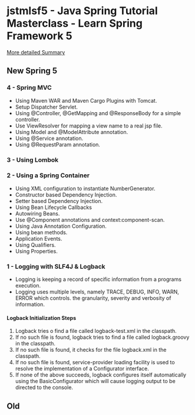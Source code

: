 jstmlsf5 - Java Spring Tutorial Masterclass - Learn Spring Framework 5
======================================================================

[More detailed Summary](summary.md)

New Spring 5
------------

### 4 - Spring MVC
* Using Maven WAR and Maven Cargo Plugins with Tomcat.
* Setup Dispatcher Servlet.
* Using @Controller, @GetMapping and @ResponseBody for a simple controller.
* Use ViewResolver for mapping a view name to a real jsp file.
* Using Model and @ModelAttribute annotation.
* Using @Service annotation.
* Using @RequestParam annotation.

### 3 - Using Lombok

### 2 - Using a Spring Container
* Using XML configuration to instantiate NumberGenerator.
* Constructor based Dependency Injection.
* Setter based Dependency Injection.
* Using Bean Lifecycle Callbacks
* Autowiring Beans.
* Use @Component annotations and context:component-scan.
* Using Java Annotation Configuration.
* Using bean methods.
* Application Events.
* Using Qualifiers.
* Using Properties.

### 1 - Logging with SLF4J & Logback

* Logging is keeping a record of specific information from a programs execution.
* Logging uses multiple levels, namely TRACE, DEBUG, INFO, WARN, ERROR which controls. 
the granularity, severity and verbosity of information.

#### Logback Initialization Steps

1. Logback tries o find a file called logback-test.xml in the classpath.
2. If no such file is found, logback tries to find a file called logback.groovy in the classpath.
3. If no such file is found, it checks for the file logback.xml in the classpath.
4. If no such file is found, service-provider loading facility is used to resolve the
implementation of a Configurator interface.
5. If none of the above succeeds, logback configures itself automatically using the BasicConfigurator
which will cause logging output to be directed to the console.

Old
---